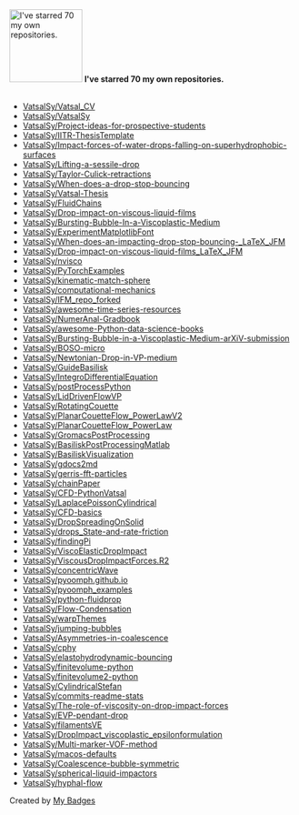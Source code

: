 <img src="https://my-badges.github.io/my-badges/self-star.png" alt="I&apos;ve starred 70 my own repositories." title="I&apos;ve starred 70 my own repositories." width="128">
<strong>I&apos;ve starred 70 my own repositories.</strong>
<br><br>

- <a href="https://github.com/VatsalSy/Vatsal_CV">VatsalSy/Vatsal_CV</a>
- <a href="https://github.com/VatsalSy/VatsalSy">VatsalSy/VatsalSy</a>
- <a href="https://github.com/VatsalSy/Project-ideas-for-prospective-students">VatsalSy/Project-ideas-for-prospective-students</a>
- <a href="https://github.com/VatsalSy/IITR-ThesisTemplate">VatsalSy/IITR-ThesisTemplate</a>
- <a href="https://github.com/VatsalSy/Impact-forces-of-water-drops-falling-on-superhydrophobic-surfaces">VatsalSy/Impact-forces-of-water-drops-falling-on-superhydrophobic-surfaces</a>
- <a href="https://github.com/VatsalSy/Lifting-a-sessile-drop">VatsalSy/Lifting-a-sessile-drop</a>
- <a href="https://github.com/VatsalSy/Taylor-Culick-retractions">VatsalSy/Taylor-Culick-retractions</a>
- <a href="https://github.com/VatsalSy/When-does-a-drop-stop-bouncing">VatsalSy/When-does-a-drop-stop-bouncing</a>
- <a href="https://github.com/VatsalSy/Vatsal-Thesis">VatsalSy/Vatsal-Thesis</a>
- <a href="https://github.com/VatsalSy/FluidChains">VatsalSy/FluidChains</a>
- <a href="https://github.com/VatsalSy/Drop-impact-on-viscous-liquid-films">VatsalSy/Drop-impact-on-viscous-liquid-films</a>
- <a href="https://github.com/VatsalSy/Bursting-Bubble-In-a-Viscoplastic-Medium">VatsalSy/Bursting-Bubble-In-a-Viscoplastic-Medium</a>
- <a href="https://github.com/VatsalSy/ExperimentMatplotlibFont">VatsalSy/ExperimentMatplotlibFont</a>
- <a href="https://github.com/VatsalSy/When-does-an-impacting-drop-stop-bouncing-_LaTeX_JFM">VatsalSy/When-does-an-impacting-drop-stop-bouncing-_LaTeX_JFM</a>
- <a href="https://github.com/VatsalSy/Drop-impact-on-viscous-liquid-films_LaTeX_JFM">VatsalSy/Drop-impact-on-viscous-liquid-films_LaTeX_JFM</a>
- <a href="https://github.com/VatsalSy/nvisco">VatsalSy/nvisco</a>
- <a href="https://github.com/VatsalSy/PyTorchExamples">VatsalSy/PyTorchExamples</a>
- <a href="https://github.com/VatsalSy/kinematic-match-sphere">VatsalSy/kinematic-match-sphere</a>
- <a href="https://github.com/VatsalSy/computational-mechanics">VatsalSy/computational-mechanics</a>
- <a href="https://github.com/VatsalSy/IFM_repo_forked">VatsalSy/IFM_repo_forked</a>
- <a href="https://github.com/VatsalSy/awesome-time-series-resources">VatsalSy/awesome-time-series-resources</a>
- <a href="https://github.com/VatsalSy/NumerAnal-Gradbook">VatsalSy/NumerAnal-Gradbook</a>
- <a href="https://github.com/VatsalSy/awesome-Python-data-science-books">VatsalSy/awesome-Python-data-science-books</a>
- <a href="https://github.com/VatsalSy/Bursting-Bubble-in-a-Viscoplastic-Medium-arXiV-submission">VatsalSy/Bursting-Bubble-in-a-Viscoplastic-Medium-arXiV-submission</a>
- <a href="https://github.com/VatsalSy/BOSO-micro">VatsalSy/BOSO-micro</a>
- <a href="https://github.com/VatsalSy/Newtonian-Drop-in-VP-medium">VatsalSy/Newtonian-Drop-in-VP-medium</a>
- <a href="https://github.com/VatsalSy/GuideBasilisk">VatsalSy/GuideBasilisk</a>
- <a href="https://github.com/VatsalSy/IntegroDifferentialEquation">VatsalSy/IntegroDifferentialEquation</a>
- <a href="https://github.com/VatsalSy/postProcessPython">VatsalSy/postProcessPython</a>
- <a href="https://github.com/VatsalSy/LidDrivenFlowVP">VatsalSy/LidDrivenFlowVP</a>
- <a href="https://github.com/VatsalSy/RotatingCouette">VatsalSy/RotatingCouette</a>
- <a href="https://github.com/VatsalSy/PlanarCouetteFlow_PowerLawV2">VatsalSy/PlanarCouetteFlow_PowerLawV2</a>
- <a href="https://github.com/VatsalSy/PlanarCouetteFlow_PowerLaw">VatsalSy/PlanarCouetteFlow_PowerLaw</a>
- <a href="https://github.com/VatsalSy/GromacsPostProcessing">VatsalSy/GromacsPostProcessing</a>
- <a href="https://github.com/VatsalSy/BasiliskPostProcessingMatlab">VatsalSy/BasiliskPostProcessingMatlab</a>
- <a href="https://github.com/VatsalSy/BasiliskVisualization">VatsalSy/BasiliskVisualization</a>
- <a href="https://github.com/VatsalSy/gdocs2md">VatsalSy/gdocs2md</a>
- <a href="https://github.com/VatsalSy/gerris-fft-particles">VatsalSy/gerris-fft-particles</a>
- <a href="https://github.com/VatsalSy/chainPaper">VatsalSy/chainPaper</a>
- <a href="https://github.com/VatsalSy/CFD-PythonVatsal">VatsalSy/CFD-PythonVatsal</a>
- <a href="https://github.com/VatsalSy/LaplacePoissonCylindrical">VatsalSy/LaplacePoissonCylindrical</a>
- <a href="https://github.com/VatsalSy/CFD-basics">VatsalSy/CFD-basics</a>
- <a href="https://github.com/VatsalSy/DropSpreadingOnSolid">VatsalSy/DropSpreadingOnSolid</a>
- <a href="https://github.com/VatsalSy/drops_State-and-rate-friction">VatsalSy/drops_State-and-rate-friction</a>
- <a href="https://github.com/VatsalSy/findingPi">VatsalSy/findingPi</a>
- <a href="https://github.com/VatsalSy/ViscoElasticDropImpact">VatsalSy/ViscoElasticDropImpact</a>
- <a href="https://github.com/VatsalSy/ViscousDropImpactForces.R2">VatsalSy/ViscousDropImpactForces.R2</a>
- <a href="https://github.com/VatsalSy/concentricWave">VatsalSy/concentricWave</a>
- <a href="https://github.com/VatsalSy/pyoomph.github.io">VatsalSy/pyoomph.github.io</a>
- <a href="https://github.com/VatsalSy/pyoomph_examples">VatsalSy/pyoomph_examples</a>
- <a href="https://github.com/VatsalSy/python-fluidprop">VatsalSy/python-fluidprop</a>
- <a href="https://github.com/VatsalSy/Flow-Condensation">VatsalSy/Flow-Condensation</a>
- <a href="https://github.com/VatsalSy/warpThemes">VatsalSy/warpThemes</a>
- <a href="https://github.com/VatsalSy/jumping-bubbles">VatsalSy/jumping-bubbles</a>
- <a href="https://github.com/VatsalSy/Asymmetries-in-coalescence">VatsalSy/Asymmetries-in-coalescence</a>
- <a href="https://github.com/VatsalSy/cphy">VatsalSy/cphy</a>
- <a href="https://github.com/VatsalSy/elastohydrodynamic-bouncing">VatsalSy/elastohydrodynamic-bouncing</a>
- <a href="https://github.com/VatsalSy/finitevolume-python">VatsalSy/finitevolume-python</a>
- <a href="https://github.com/VatsalSy/finitevolume2-python">VatsalSy/finitevolume2-python</a>
- <a href="https://github.com/VatsalSy/CylindricalStefan">VatsalSy/CylindricalStefan</a>
- <a href="https://github.com/VatsalSy/commits-readme-stats">VatsalSy/commits-readme-stats</a>
- <a href="https://github.com/VatsalSy/The-role-of-viscosity-on-drop-impact-forces">VatsalSy/The-role-of-viscosity-on-drop-impact-forces</a>
- <a href="https://github.com/VatsalSy/EVP-pendant-drop">VatsalSy/EVP-pendant-drop</a>
- <a href="https://github.com/VatsalSy/filamentsVE">VatsalSy/filamentsVE</a>
- <a href="https://github.com/VatsalSy/DropImpact_viscoplastic_epsilonformulation">VatsalSy/DropImpact_viscoplastic_epsilonformulation</a>
- <a href="https://github.com/VatsalSy/Multi-marker-VOF-method">VatsalSy/Multi-marker-VOF-method</a>
- <a href="https://github.com/VatsalSy/macos-defaults">VatsalSy/macos-defaults</a>
- <a href="https://github.com/VatsalSy/Coalescence-bubble-symmetric">VatsalSy/Coalescence-bubble-symmetric</a>
- <a href="https://github.com/VatsalSy/spherical-liquid-impactors">VatsalSy/spherical-liquid-impactors</a>
- <a href="https://github.com/VatsalSy/hyphal-flow">VatsalSy/hyphal-flow</a>


Created by <a href="https://github.com/my-badges/my-badges">My Badges</a>